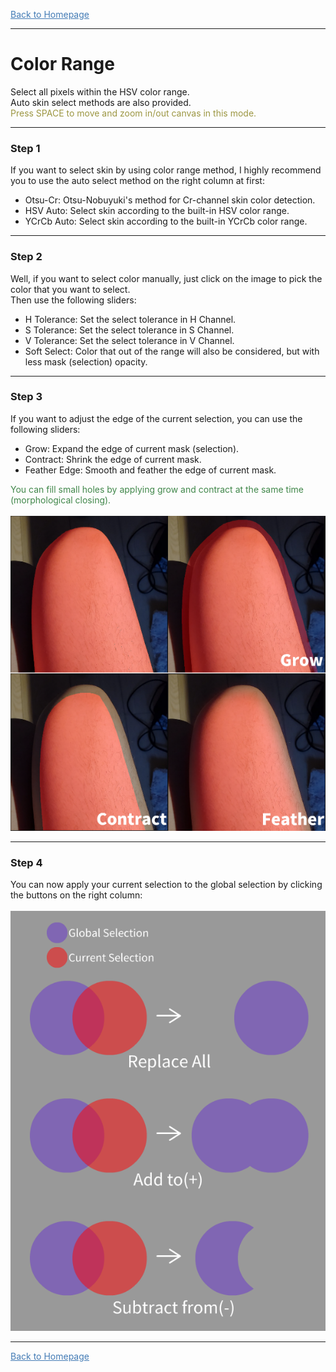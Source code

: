 <a href="./GUI/Help/main_en.md"><font color=#437BB5><u>Back to Homepage</u></font></a>

---
# Color Range
Select all pixels within the HSV color range.  
Auto skin select methods are also provided.  
<font color=#9C9642>Press SPACE to move and zoom in/out canvas in this mode.</font>

---
### Step 1
If you want to select skin by using color range method, I highly recommend you to use the auto select method on the right column at first:
* Otsu-Cr: Otsu-Nobuyuki's method for Cr-channel skin color detection.
* HSV Auto: Select skin according to the built-in HSV color range.
* YCrCb Auto: Select skin according to the built-in YCrCb color range.

---
### Step 2
Well, if you want to select color manually, just click on the image to pick the color that you want to select.  
Then use the following sliders:
* H Tolerance: Set the select tolerance in H Channel.
* S Tolerance: Set the select tolerance in S Channel.
* V Tolerance: Set the select tolerance in V Channel.
* Soft Select: Color that out of the range will also be considered, but with less mask (selection) opacity.

---
### Step 3
If you want to adjust the edge of the current selection, you can use the following sliders:
* Grow: Expand the edge of current mask (selection).
* Contract: Shrink the edge of current mask.
* Feather Edge: Smooth and feather the edge of current mask.

<font color=#40874A>You can fill small holes by applying grow and contract at the same time (morphological closing).</font>  
<br />
![Image](selection_edit_en.png)

---
### Step 4
You can now apply your current selection to the global selection by clicking the buttons on the right column:  
<br />
![Image](selection_apply_en.png)

---
<a href="./GUI/Help/main_en.md"><font color=#437BB5><u>Back to Homepage</u></font></a>
